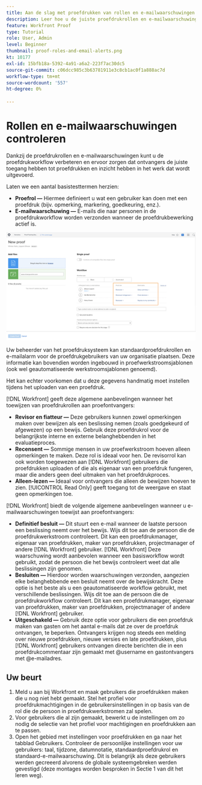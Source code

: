 ```yaml
---
title: Aan de slag met proefdrukken van rollen en e-mailwaarschuwingen
description: Leer hoe u de juiste proefdrukrollen en e-mailwaarschuwingen inschakelt, zodat proefontvangers toegang hebben tot proefdrukken en inzicht krijgen in het werk dat wordt uitgevoerd in [!DNL  Workfront].
feature: Workfront Proof
type: Tutorial
role: User, Admin
level: Beginner
thumbnail: proof-roles-and-email-alerts.png
kt: 10177
exl-id: 15bfb18a-5392-4a91-a6a2-223f7ac30dc5
source-git-commit: c06dcc985c3b63781911e3c8cb1ac0f1a888ac7d
workflow-type: tm+mt
source-wordcount: '557'
ht-degree: 0%

---
```


# Rollen en e-mailwaarschuwingen controleren

Dankzij de proefdrukrollen en e-mailwaarschuwingen kunt u de proefdrukworkflow verbeteren en ervoor zorgen dat ontvangers de juiste toegang hebben tot proefdrukken en inzicht hebben in het werk dat wordt uitgevoerd.

Laten we een aantal basistesttermen herzien:

* **Proefrol —** Hiermee definieert u wat een gebruiker kan doen met een proefdruk (bijv. opmerking, markering, goedkeuring, enz.).
* **E-mailwaarschuwing —** E-mails die naar personen in de proefdrukworkflow worden verzonden wanneer de proefdrukbewerking actief is.

![Een afbeelding van de [!UICONTROL New Proof] met [!UICONTROL Proof role] en [!UICONTROL Email alerts] gemarkeerde kolommen.](assets/proof-roles-and-email-alerts.png)

Uw beheerder van het proefdruksysteem kan standaardproefdrukrollen en e-mailalarm voor de proefdrukgebruikers van uw organisatie plaatsen. Deze informatie kan bovendien worden ingebouwd in proefwerkstroomsjablonen (ook wel geautomatiseerde werkstroomsjablonen genoemd).

Het kan echter voorkomen dat u deze gegevens handmatig moet instellen tijdens het uploaden van een proefdruk.

[!DNL Workfront] geeft deze algemene aanbevelingen wanneer het toewijzen van proefdrukrollen aan proefontvangers:

* **Revisor en fiatteur —** Deze gebruikers kunnen zowel opmerkingen maken over bewijzen als een beslissing nemen (zoals goedgekeurd of afgewezen) op een bewijs. Gebruik deze proefdrukrol voor de belangrijkste interne en externe belanghebbenden in het evaluatieproces.
* **Recensent —** Sommige mensen in uw proefwerkstroom hoeven alleen opmerkingen te maken. Deze rol is ideaal voor hen. De revisorrol kan ook worden toegewezen aan [!DNL Workfront] gebruikers die proefdrukken uploaden of die als eigenaar van een proefdruk fungeren, maar die anders geen deel uitmaken van het proefdrukproces.
* **Alleen-lezen —** Ideaal voor ontvangers die alleen de bewijzen hoeven te zien. [!UICONTROL Read Only] geeft toegang tot de weergave en staat geen opmerkingen toe.

[!DNL Workfront] biedt de volgende algemene aanbevelingen wanneer u e-mailwaarschuwingen toewijst aan proefontvangers:

* **Definitief besluit —** Dit stuurt een e-mail wanneer de laatste persoon een beslissing neemt over het bewijs. Wijs dit toe aan de persoon die de proefdrukwerkstroom controleert. Dit kan een proefdrukmanager, eigenaar van proefdrukken, maker van proefdrukken, projectmanager of andere [!DNL Workfront] gebruiker. [!DNL Workfront] Deze waarschuwing wordt aanbevolen wanneer een basisworkflow wordt gebruikt, zodat de persoon die het bewijs controleert weet dat alle beslissingen zijn genomen.
* **Besluiten —** Hierdoor worden waarschuwingen verzonden, aangezien elke belanghebbende een besluit neemt over de bewijskracht. Deze optie is het beste als u een geautomatiseerde workflow gebruikt, met verschillende beslissingen. Wijs dit toe aan de persoon die de proefdrukworkflow controleert. Dit kan een proefdrukmanager, eigenaar van proefdrukken, maker van proefdrukken, projectmanager of andere [!DNL Workfront] gebruiker.
* **Uitgeschakeld —** Gebruik deze optie voor gebruikers die een proefdruk maken van gasten om het aantal e-mails dat ze over de proefdruk ontvangen, te beperken. Ontvangers krijgen nog steeds een melding over nieuwe proefdrukken, nieuwe versies en late proefdrukken, plus [!DNL Workfront] gebruikers ontvangen directe berichten die in een proefdrukcommentaar zijn gemaakt met @username en gastontvangers met @e-mailadres.

## Uw beurt

1. Meld u aan bij Workfront en maak gebruikers die proefdrukken maken die u nog niet hebt gemaakt. Stel het profiel voor proefdrukmachtigingen in de gebruikersinstellingen in op basis van de rol die de persoon in proefdrukwerkstromen zal spelen.
1. Voor gebruikers die al zijn gemaakt, bewerkt u de instellingen om zo nodig de selectie van het profiel voor machtigingen en proefdrukken aan te passen.
1. Open het gebied met instellingen voor proefdrukken en ga naar het tabblad Gebruikers. Controleer de persoonlijke instellingen voor uw gebruikers: taal, tijdzone, datumnotatie, standaardproefdrukrol en standaard-e-mailwaarschuwing. Dit is belangrijk als deze gebruikers werden gecreeerd alvorens de globale systeemgebreken werden gevestigd (deze montages worden besproken in Sectie 1 van dit het leren weg).

<!--
Download the proof role and email alert guides to have on hand as you start uploading proofs and assigning proof recipients.
-->

<!--
## Learn more
* Notifications for proof comments and decisions
-->

<!--
## Guides
* Proof roles
* Email alerts
-->
